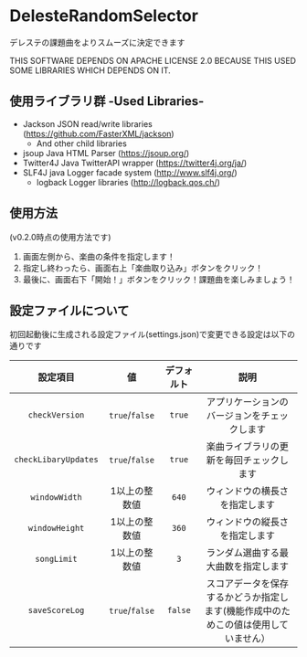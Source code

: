 # DelesteRandomSelector
デレステの課題曲をよりスムーズに決定できます

THIS SOFTWARE DEPENDS ON APACHE LICENSE 2.0 BECAUSE THIS USED SOME LIBRARIES WHICH DEPENDS ON IT.

## 使用ライブラリ群 -Used Libraries-

- Jackson JSON read/write libraries (https://github.com/FasterXML/jackson)
	- And other child libraries
- jsoup Java HTML Parser (https://jsoup.org/)
- Twitter4J Java TwitterAPI wrapper (https://twitter4j.org/ja/)
- SLF4J java Logger facade system (http://www.slf4j.org/)
	- logback Logger libraries (http://logback.qos.ch/)

## 使用方法
(v0.2.0時点の使用方法です)

1. 画面左側から、楽曲の条件を指定します！
2. 指定し終わったら、画面右上「楽曲取り込み」ボタンをクリック！
3. 最後に、画面右下「開始！」ボタンをクリック！課題曲を楽しみましょう！

## 設定ファイルについて

初回起動後に生成される設定ファイル(settings.json)で変更できる設定は以下の通りです

|設定項目|値|デフォルト|説明|
|:--:|:--:|:--:|:--:|
|`checkVersion`|`true`/`false`|`true`|アプリケーションのバージョンをチェックします|
|`checkLibaryUpdates`|`true`/`false`|`true`|楽曲ライブラリの更新を毎回チェックします|
|`windowWidth`|1以上の整数値|`640`|ウィンドウの横長さを指定します|
|`windowHeight`|1以上の整数値|`360`|ウィンドウの縦長さを指定します|
|`songLimit`|1以上の整数値|`3`|ランダム選曲する最大曲数を指定します|
|`saveScoreLog`|`true`/`false`|`false`|スコアデータを保存するかどうか指定します(機能作成中のためこの値は使用していません）